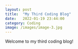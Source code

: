 ```yaml
---
layout: post
title:  "My Third Coding Blog"
date:   2022-01-19 23:44:00
category: Coding
image: /images/image-3.jpg
---
```

Welcome to my third coding blog!